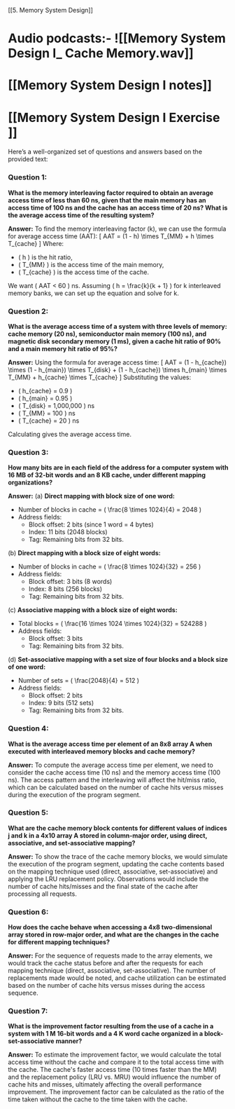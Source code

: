 [[5. Memory System Design]]
# Audio podcasts:- ![[Memory System Design I_ Cache Memory.wav]]
# [[Memory System Design I notes]]
# [[Memory System Design I Exercise ]]
Here’s a well-organized set of questions and answers based on the provided text:

### Question 1: 
**What is the memory interleaving factor required to obtain an average access time of less than 60 ns, given that the main memory has an access time of 100 ns and the cache has an access time of 20 ns? What is the average access time of the resulting system?**

**Answer:**
To find the memory interleaving factor (k), we can use the formula for average access time (AAT):
\[ AAT = (1 - h) \times T_{MM} + h \times T_{cache} \]
Where:
- \( h \) is the hit ratio,
- \( T_{MM} \) is the access time of the main memory,
- \( T_{cache} \) is the access time of the cache.

We want \( AAT < 60 \) ns. Assuming \( h = \frac{k}{k + 1} \) for k interleaved memory banks, we can set up the equation and solve for k.

### Question 2: 
**What is the average access time of a system with three levels of memory: cache memory (20 ns), semiconductor main memory (100 ns), and magnetic disk secondary memory (1 ms), given a cache hit ratio of 90% and a main memory hit ratio of 95%?**

**Answer:**
Using the formula for average access time:
\[ AAT = (1 - h_{cache}) \times (1 - h_{main}) \times T_{disk} + (1 - h_{cache}) \times h_{main} \times T_{MM} + h_{cache} \times T_{cache} \]
Substituting the values:
- \( h_{cache} = 0.9 \)
- \( h_{main} = 0.95 \)
- \( T_{disk} = 1,000,000 \) ns
- \( T_{MM} = 100 \) ns
- \( T_{cache} = 20 \) ns

Calculating gives the average access time.

### Question 3: 
**How many bits are in each field of the address for a computer system with 16 MB of 32-bit words and an 8 KB cache, under different mapping organizations?**

**Answer:**
(a) **Direct mapping with block size of one word:**
- Number of blocks in cache = \( \frac{8 \times 1024}{4} = 2048 \)
- Address fields: 
  - Block offset: 2 bits (since 1 word = 4 bytes)
  - Index: 11 bits (2048 blocks)
  - Tag: Remaining bits from 32 bits.

(b) **Direct mapping with a block size of eight words:**
- Number of blocks in cache = \( \frac{8 \times 1024}{32} = 256 \)
- Address fields: 
  - Block offset: 3 bits (8 words)
  - Index: 8 bits (256 blocks)
  - Tag: Remaining bits from 32 bits.

(c) **Associative mapping with a block size of eight words:**
- Total blocks = \( \frac{16 \times 1024 \times 1024}{32} = 524288 \)
- Address fields: 
  - Block offset: 3 bits
  - Tag: Remaining bits from 32 bits.

(d) **Set-associative mapping with a set size of four blocks and a block size of one word:**
- Number of sets = \( \frac{2048}{4} = 512 \)
- Address fields: 
  - Block offset: 2 bits
  - Index: 9 bits (512 sets)
  - Tag: Remaining bits from 32 bits.

### Question 4: 
**What is the average access time per element of an 8x8 array A when executed with interleaved memory blocks and cache memory?**

**Answer:**
To compute the average access time per element, we need to consider the cache access time (10 ns) and the memory access time (100 ns). The access pattern and the interleaving will affect the hit/miss ratio, which can be calculated based on the number of cache hits versus misses during the execution of the program segment.

### Question 5: 
**What are the cache memory block contents for different values of indices j and k in a 4x10 array A stored in column-major order, using direct, associative, and set-associative mapping?**

**Answer:**
To show the trace of the cache memory blocks, we would simulate the execution of the program segment, updating the cache contents based on the mapping technique used (direct, associative, set-associative) and applying the LRU replacement policy. Observations would include the number of cache hits/misses and the final state of the cache after processing all requests.

### Question 6: 
**How does the cache behave when accessing a 4x8 two-dimensional array stored in row-major order, and what are the changes in the cache for different mapping techniques?**

**Answer:**
For the sequence of requests made to the array elements, we would track the cache status before and after the requests for each mapping technique (direct, associative, set-associative). The number of replacements made would be noted, and cache utilization can be estimated based on the number of cache hits versus misses during the access sequence.

### Question 7: 
**What is the improvement factor resulting from the use of a cache in a system with 1 M 16-bit words and a 4 K word cache organized in a block-set-associative manner?**

**Answer:**
To estimate the improvement factor, we would calculate the total access time without the cache and compare it to the total access time with the cache. The cache's faster access time (10 times faster than the MM) and the replacement policy (LRU vs. MRU) would influence the number of cache hits and misses, ultimately affecting the overall performance improvement. The improvement factor can be calculated as the ratio of the time taken without the cache to the time taken with the cache.
